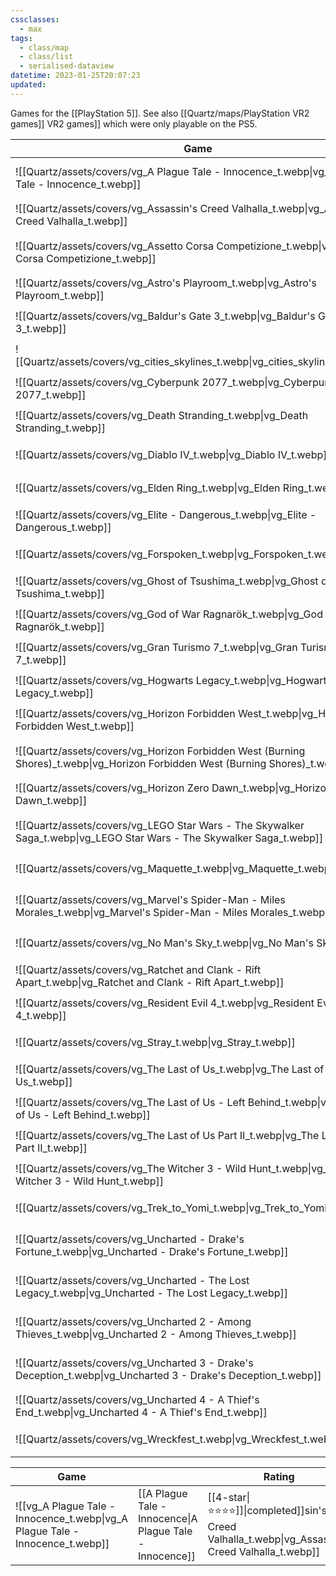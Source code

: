 ```yaml
---
cssclasses:
  - max
tags:
  - class/map
  - class/list
  - serialised-dataview
datetime: 2023-01-25T20:07:23
updated: 
---
```

Games for the [[PlayStation 5]]. See also [[Quartz/maps/PlayStation VR2 games]] VR2 games]] which were only playable on the PS5.

<!-- QueryToSerialize: table without id embed(link(thumbnail)) as "Game", file.link as "", rating as Rating, link(split( filter(file.tags, (t) => startswith(t, "#status") )[0], "/" )[1]) as Status from #class/video-game where contains(platform, [[PlayStation 5]]) sort file.name -->
<!-- SerializedQuery: table without id embed(link(thumbnail)) as "Game", file.link as "", rating as Rating, link(split( filter(file.tags, (t) => startswith(t, "#status") )[0], "/" )[1]) as Status from #class/video-game where contains(platform, [[PlayStation 5]]) sort file.name -->

| Game                                                                                                                           |                                                                                                      | Rating                                 | Status                                   |
| ------------------------------------------------------------------------------------------------------------------------------ | ---------------------------------------------------------------------------------------------------- | -------------------------------------- | ---------------------------------------- |
| ![[Quartz/assets/covers/vg_A Plague Tale - Innocence_t.webp\|vg_A Plague Tale - Innocence_t.webp]]                             | [[Quartz/notes/A Plague Tale - Innocence.md\|A Plague Tale - Innocence]]                             | [[Quartz/notes/4-star.md\|⭐️⭐️⭐️⭐️]]   | [[Quartz/notes/completed.md\|completed]] |
| ![[Quartz/assets/covers/vg_Assassin's Creed Valhalla_t.webp\|vg_Assassin's Creed Valhalla_t.webp]]                             | [[Quartz/notes/Assassin's Creed Valhalla.md\|Assassin's Creed Valhalla]]                             | [[Quartz/notes/4-star.md\|⭐️⭐️⭐️⭐️]]   | [[Quartz/notes/completed.md\|completed]] |
| ![[Quartz/assets/covers/vg_Assetto Corsa Competizione_t.webp\|vg_Assetto Corsa Competizione_t.webp]]                           | [[Quartz/notes/Assetto Corsa Competizione.md\|Assetto Corsa Competizione]]                           | [[Quartz/notes/4-star.md\|⭐️⭐️⭐️⭐️]]   | [[Quartz/notes/ongoing.md\|ongoing]]     |
| ![[Quartz/assets/covers/vg_Astro's Playroom_t.webp\|vg_Astro's Playroom_t.webp]]                                               | [[Quartz/notes/Astro's Playroom.md\|Astro's Playroom]]                                               | [[Quartz/notes/4-star.md\|⭐️⭐️⭐️⭐️]]   | [[Quartz/notes/completed.md\|completed]] |
| ![[Quartz/assets/covers/vg_Baldur's Gate 3_t.webp\|vg_Baldur's Gate 3_t.webp]]                                                 | [[Quartz/notes/Baldur's Gate 3.md\|Baldur's Gate 3]]                                                 | [[Quartz/notes/4-star.md\|⭐️⭐️⭐️⭐️]]   | [[Quartz/notes/ongoing.md\|ongoing]]     |
| ![[Quartz/assets/covers/vg_cities_skylines_t.webp\|vg_cities_skylines_t.webp]]                                                 | [[Quartz/notes/Cities Skylines.md\|Cities Skylines]]                                                 | [[Quartz/notes/4-star.md\|⭐️⭐️⭐️⭐️]]   | [[Quartz/notes/completed.md\|completed]] |
| ![[Quartz/assets/covers/vg_Cyberpunk 2077_t.webp\|vg_Cyberpunk 2077_t.webp]]                                                   | [[Quartz/notes/Cyberpunk 2077.md\|Cyberpunk 2077]]                                                   | [[Quartz/notes/3-star.md\|⭐️⭐️⭐️]]     | [[Quartz/notes/dropped.md\|dropped]]     |
| ![[Quartz/assets/covers/vg_Death Stranding_t.webp\|vg_Death Stranding_t.webp]]                                                 | [[Quartz/notes/Death Stranding.md\|Death Stranding]]                                                 | [[Quartz/notes/3-star.md\|⭐️⭐️⭐️]]     | [[Quartz/notes/dropped.md\|dropped]]     |
| ![[Quartz/assets/covers/vg_Diablo IV_t.webp\|vg_Diablo IV_t.webp]]                                                             | [[Quartz/notes/Diablo IV.md\|Diablo IV]]                                                             | [[Quartz/notes/2-star.md\|⭐️⭐️]]       | [[Quartz/notes/dropped.md\|dropped]]     |
| ![[Quartz/assets/covers/vg_Elden Ring_t.webp\|vg_Elden Ring_t.webp]]                                                           | [[Quartz/notes/Elden Ring.md\|Elden Ring]]                                                           | [[Quartz/notes/4-star.md\|⭐️⭐️⭐️⭐️]]   | [[Quartz/notes/dropped.md\|dropped]]     |
| ![[Quartz/assets/covers/vg_Elite - Dangerous_t.webp\|vg_Elite - Dangerous_t.webp]]                                             | [[Quartz/notes/Elite - Dangerous.md\|Elite - Dangerous]]                                             | [[Quartz/notes/5-star.md\|⭐️⭐️⭐️⭐️⭐️]] | [[Quartz/notes/completed.md\|completed]] |
| ![[Quartz/assets/covers/vg_Forspoken_t.webp\|vg_Forspoken_t.webp]]                                                             | [[Quartz/notes/Forspoken.md\|Forspoken]]                                                             | [[Quartz/notes/4-star.md\|⭐️⭐️⭐️⭐️]]   | [[Quartz/notes/completed.md\|completed]] |
| ![[Quartz/assets/covers/vg_Ghost of Tsushima_t.webp\|vg_Ghost of Tsushima_t.webp]]                                             | [[Quartz/notes/Ghost of Tsushima.md\|Ghost of Tsushima]]                                             | [[Quartz/notes/4-star.md\|⭐️⭐️⭐️⭐️]]   | [[Quartz/notes/completed.md\|completed]] |
| ![[Quartz/assets/covers/vg_God of War Ragnarök_t.webp\|vg_God of War Ragnarök_t.webp]]                                         | [[Quartz/notes/God of War Ragnarök.md\|God of War Ragnarök]]                                         | [[Quartz/notes/4-star.md\|⭐️⭐️⭐️⭐️]]   | [[Quartz/notes/completed.md\|completed]] |
| ![[Quartz/assets/covers/vg_Gran Turismo 7_t.webp\|vg_Gran Turismo 7_t.webp]]                                                   | [[Quartz/notes/Gran Turismo 7.md\|Gran Turismo 7]]                                                   | [[Quartz/notes/4-star.md\|⭐️⭐️⭐️⭐️]]   | [[Quartz/notes/ongoing.md\|ongoing]]     |
| ![[Quartz/assets/covers/vg_Hogwarts Legacy_t.webp\|vg_Hogwarts Legacy_t.webp]]                                                 | [[Quartz/notes/Hogwarts Legacy.md\|Hogwarts Legacy]]                                                 | [[Quartz/notes/2-star.md\|⭐️⭐️]]       | [[Quartz/notes/dropped.md\|dropped]]     |
| ![[Quartz/assets/covers/vg_Horizon Forbidden West_t.webp\|vg_Horizon Forbidden West_t.webp]]                                   | [[Quartz/notes/Horizon Forbidden West.md\|Horizon Forbidden West]]                                   | [[Quartz/notes/4-star.md\|⭐️⭐️⭐️⭐️]]   | [[Quartz/notes/completed.md\|completed]] |
| ![[Quartz/assets/covers/vg_Horizon Forbidden West (Burning Shores)_t.webp\|vg_Horizon Forbidden West (Burning Shores)_t.webp]] | [[Quartz/notes/Horizon Forbidden West - Burning Shores.md\|Horizon Forbidden West - Burning Shores]] | [[Quartz/notes/3-star.md\|⭐️⭐️⭐️]]     | [[Quartz/notes/completed.md\|completed]] |
| ![[Quartz/assets/covers/vg_Horizon Zero Dawn_t.webp\|vg_Horizon Zero Dawn_t.webp]]                                             | [[Quartz/notes/Horizon Zero Dawn.md\|Horizon Zero Dawn]]                                             | [[Quartz/notes/5-star.md\|⭐️⭐️⭐️⭐️⭐️]] | [[Quartz/notes/completed.md\|completed]] |
| ![[Quartz/assets/covers/vg_LEGO Star Wars - The Skywalker Saga_t.webp\|vg_LEGO Star Wars - The Skywalker Saga_t.webp]]         | [[Atlas/Notes/LEGO Star Wars - The Skywalker Saga.md\|LEGO Star Wars - The Skywalker Saga]]          | [[Quartz/notes/3-star.md\|⭐️⭐️⭐️]]     | [[Quartz/notes/ongoing.md\|ongoing]]     |
| ![[Quartz/assets/covers/vg_Maquette_t.webp\|vg_Maquette_t.webp]]                                                               | [[Quartz/notes/Maquette.md\|Maquette]]                                                               | [[Quartz/notes/3-star.md\|⭐️⭐️⭐️]]     | [[Quartz/notes/dropped.md\|dropped]]     |
| ![[Quartz/assets/covers/vg_Marvel's Spider-Man - Miles Morales_t.webp\|vg_Marvel's Spider-Man - Miles Morales_t.webp]]         | [[Quartz/notes/Marvel's Spider-Man - Miles Morales.md\|Marvel's Spider-Man - Miles Morales]]         | [[Quartz/notes/3-star.md\|⭐️⭐️⭐️]]     | [[Quartz/notes/completed.md\|completed]] |
| ![[Quartz/assets/covers/vg_No Man's Sky_t.webp\|vg_No Man's Sky_t.webp]]                                                       | [[Quartz/notes/No Man's Sky.md\|No Man's Sky]]                                                       | [[Quartz/notes/4-star.md\|⭐️⭐️⭐️⭐️]]   | [[Quartz/notes/completed.md\|completed]] |
| ![[Quartz/assets/covers/vg_Ratchet and Clank - Rift Apart_t.webp\|vg_Ratchet and Clank - Rift Apart_t.webp]]                   | [[Quartz/notes/Ratchet and Clank - Rift Apart.md\|Ratchet and Clank - Rift Apart]]                   | [[Quartz/notes/4-star.md\|⭐️⭐️⭐️⭐️]]   | [[Quartz/notes/completed.md\|completed]] |
| ![[Quartz/assets/covers/vg_Resident Evil 4_t.webp\|vg_Resident Evil 4_t.webp]]                                                 | [[Quartz/notes/Resident Evil 4.md\|Resident Evil 4]]                                                 | [[Quartz/notes/3-star.md\|⭐️⭐️⭐️]]     | [[Quartz/notes/completed.md\|completed]] |
| ![[Quartz/assets/covers/vg_Stray_t.webp\|vg_Stray_t.webp]]                                                                     | [[Quartz/notes/Stray.md\|Stray]]                                                                     | [[Quartz/notes/4-star.md\|⭐️⭐️⭐️⭐️]]   | [[Quartz/notes/completed.md\|completed]] |
| ![[Quartz/assets/covers/vg_The Last of Us_t.webp\|vg_The Last of Us_t.webp]]                                                   | [[Quartz/notes/The Last of Us.md\|The Last of Us]]                                                   | [[Quartz/notes/5-star.md\|⭐️⭐️⭐️⭐️⭐️]] | [[Quartz/notes/completed.md\|completed]] |
| ![[Quartz/assets/covers/vg_The Last of Us - Left Behind_t.webp\|vg_The Last of Us - Left Behind_t.webp]]                       | [[Quartz/notes/The Last of Us - Left Behind.md\|The Last of Us - Left Behind]]                       | [[Quartz/notes/4-star.md\|⭐️⭐️⭐️⭐️]]   | [[Quartz/notes/completed.md\|completed]] |
| ![[Quartz/assets/covers/vg_The Last of Us Part II_t.webp\|vg_The Last of Us Part II_t.webp]]                                   | [[Quartz/notes/The Last of Us Part II.md\|The Last of Us Part II]]                                   | [[Quartz/notes/4-star.md\|⭐️⭐️⭐️⭐️]]   | [[Quartz/notes/completed.md\|completed]] |
| ![[Quartz/assets/covers/vg_The Witcher 3 - Wild Hunt_t.webp\|vg_The Witcher 3 - Wild Hunt_t.webp]]                             | [[Quartz/notes/The Witcher 3 - Wild Hunt.md\|The Witcher 3 - Wild Hunt]]                             | [[Quartz/notes/4-star.md\|⭐️⭐️⭐️⭐️]]   | [[Quartz/notes/completed.md\|completed]] |
| ![[Quartz/assets/covers/vg_Trek_to_Yomi_t.webp\|vg_Trek_to_Yomi_t.webp]]                                                       | [[Quartz/notes/Trek to Yomi.md\|Trek to Yomi]]                                                       | [[Quartz/notes/3-star.md\|⭐️⭐️⭐️]]     | [[Quartz/notes/completed.md\|completed]] |
| ![[Quartz/assets/covers/vg_Uncharted - Drake's Fortune_t.webp\|vg_Uncharted - Drake's Fortune_t.webp]]                         | [[Quartz/notes/Uncharted - Drake's Fortune.md\|Uncharted - Drake's Fortune]]                         | [[Quartz/notes/4-star.md\|⭐️⭐️⭐️⭐️]]   | [[Quartz/notes/completed.md\|completed]] |
| ![[Quartz/assets/covers/vg_Uncharted - The Lost Legacy_t.webp\|vg_Uncharted - The Lost Legacy_t.webp]]                         | [[Quartz/notes/Uncharted - The Lost Legacy.md\|Uncharted - The Lost Legacy]]                         | [[Quartz/notes/4-star.md\|⭐️⭐️⭐️⭐️]]   | [[Quartz/notes/completed.md\|completed]] |
| ![[Quartz/assets/covers/vg_Uncharted 2 - Among Thieves_t.webp\|vg_Uncharted 2 - Among Thieves_t.webp]]                         | [[Quartz/notes/Uncharted 2 - Among Thieves.md\|Uncharted 2 - Among Thieves]]                         | [[Quartz/notes/4-star.md\|⭐️⭐️⭐️⭐️]]   | [[Quartz/notes/completed.md\|completed]] |
| ![[Quartz/assets/covers/vg_Uncharted 3 - Drake's Deception_t.webp\|vg_Uncharted 3 - Drake's Deception_t.webp]]                 | [[Quartz/notes/Uncharted 3 - Drake's Deception.md\|Uncharted 3 - Drake's Deception]]                 | [[Quartz/notes/4-star.md\|⭐️⭐️⭐️⭐️]]   | [[Quartz/notes/completed.md\|completed]] |
| ![[Quartz/assets/covers/vg_Uncharted 4 - A Thief's End_t.webp\|vg_Uncharted 4 - A Thief's End_t.webp]]                         | [[Quartz/notes/Uncharted 4 - A Thief's End.md\|Uncharted 4 - A Thief's End]]                         | [[Quartz/notes/4-star.md\|⭐️⭐️⭐️⭐️]]   | [[Quartz/notes/completed.md\|completed]] |
| ![[Quartz/assets/covers/vg_Wreckfest_t.webp\|vg_Wreckfest_t.webp]]                                                             | [[Quartz/notes/Wreckfest.md\|Wreckfest]]                                                             | [[Quartz/notes/3-star.md\|⭐️⭐️⭐️]]     | [[Quartz/notes/completed.md\|completed]] |
<!-- SerializedQuery END -->
<!-- SerializedQuery: table without id embed(link(thumbnail)) as "Game", file.link as "", rating as Rating, link(split( filter(file.tags, (t) => startswith(t, "#status") )[0], "/" )[1]) as Status from #class/video-game where contains(platform, [[PlayStation 5]]) sort file.name -->

| Game                                                                                                                           |                                                                                                      | Rating                                 | Status                                   |
| ------------------------------------------------------------------------------------------------------------------------------ | ---------------------------------------------------------------------------------------------------- | -------------------------------------- | ---------------------------------------- |
| ![[vg_A Plague Tale - Innocence_t.webp\|vg_A Plague Tale - Innocence_t.webp]]        | [[A Plague Tale - Innocence\|A Plague Tale - Innocence]]             | [[4-star\|⭐️⭐️⭐️⭐️]]\|completed]]sin's Creed Valhalla_t.webp\|vg_Assassin's Creed Valhalla_t.webp]]        | [[Assassin's Creed Valhalla\|Assassin's Creed Valhalla]]             | [[4-star\|⭐️⭐️⭐️⭐️]]\|completed]]to Corsa Competizione_t.webp\|vg_Assetto Corsa Competizione_t.webp]]      | [[Assetto Corsa Competizione\|Assetto Corsa Competizione]]           | [[4-star\|⭐️⭐️⭐️⭐️]]ongoing]]stro's Playroom_t.webp\|vg_Astro's Playroom_t.webp]]                          | [[Astro's Playroom\|Astro's Playroom]]                               | [[4-star\|⭐️⭐️⭐️⭐️]]\|completed]]r's Gate 3_t.webp\|vg_Baldur's Gate 3_t.webp]]                            | [[Baldur's Gate 3\|Baldur's Gate 3]]                                 | [[4-star\|⭐️⭐️⭐️⭐️]]ongoing]]ities_skylines_t.webp\|vg_cities_skylines_t.webp]]                            | [[Cities Skylines\|Cities Skylines]]                                 | [[4-star\|⭐️⭐️⭐️⭐️]]\|completed]]punk 2077_t.webp\|vg_Cyberpunk 2077_t.webp]]                              | [[Cyberpunk 2077\|Cyberpunk 2077]]                                   | [[3-star\|⭐️⭐️⭐️]]\|dropped]]eath Stranding_t.webp\|vg_Death Stranding_t.webp]]                            | [[Death Stranding\|Death Stranding]]                                 | [[3-star\|⭐️⭐️⭐️]]\|dropped]]iablo IV_t.webp\|vg_Diablo IV_t.webp]]                                        | [[Diablo IV\|Diablo IV]]                                             | [[2-star\|⭐️⭐️]]ed\|dropped]]lden Ring_t.webp\|vg_Elden Ring_t.webp]]                                      | [[Elden Ring\|Elden Ring]]                                           | [[4-star\|⭐️⭐️⭐️⭐️]]dropped]]lite - Dangerous_t.webp\|vg_Elite - Dangerous_t.webp]]                        | [[Elite - Dangerous\|Elite - Dangerous]]                             | [[5-star\|⭐️⭐️⭐️⭐️⭐️]]completed]]oken_t.webp\|vg_Forspoken_t.webp]]                                        | [[Forspoken\|Forspoken]]                                             | [[4-star\|⭐️⭐️⭐️⭐️]]\|completed]] of Tsushima_t.webp\|vg_Ghost of Tsushima_t.webp]]                        | [[Ghost of Tsushima\|Ghost of Tsushima]]                             | [[4-star\|⭐️⭐️⭐️⭐️]]\|completed]]f War Ragnarök_t.webp\|vg_God of War Ragnarök_t.webp]]                    | [[God of War Ragnarök\|God of War Ragnarök]]                         | [[4-star\|⭐️⭐️⭐️⭐️]]\|completed]]Turismo 7_t.webp\|vg_Gran Turismo 7_t.webp]]                              | [[Gran Turismo 7\|Gran Turismo 7]]                                   | [[4-star\|⭐️⭐️⭐️⭐️]]ongoing]]ogwarts Legacy_t.webp\|vg_Hogwarts Legacy_t.webp]]                            | [[Hogwarts Legacy\|Hogwarts Legacy]]                                 | [[2-star\|⭐️⭐️]]ed\|dropped]]orizon Forbidden West_t.webp\|vg_Horizon Forbidden West_t.webp]]              | [[Horizon Forbidden West\|Horizon Forbidden West]]                   | [[4-star\|⭐️⭐️⭐️⭐️]]\|completed]]on Forbidden West (Burning Shores)_t.webp\|vg_Horizon Forbidden West (Burning Shores)_t.webp]]n West - Burning Shores\|Horizon Forbidden West - Burning Shores]]️⭐️]]ed\|completed]]on Zero Dawn_t.webp\|vg_Horizon Zero Dawn_t.webp]]                        | [[Horizon Zero Dawn\|Horizon Zero Dawn]]                             | [[5-star\|⭐️⭐️⭐️⭐️⭐️]]completed]]Star Wars - The Skywalker Saga_t.webp\|vg_LEGO Star Wars - The Skywalker Saga_t.webp]]tes/LEGO Star Wars - The Skywalker Saga.md\|LEGO Star Wars - The Skywalker Saga]]          | [[3-star\|⭐️⭐️⭐️]]\|ongoing]]aquette_t.webp\|vg_Maquette_t.webp]]                                          | [[Maquette\|Maquette]]                                               | [[3-star\|⭐️⭐️⭐️]]\|dropped]]arvel's Spider-Man - Miles Morales_t.webp\|vg_Marvel's Spider-Man - Miles Morales_t.webp]] Spider-Man - Miles Morales\|Marvel's Spider-Man - Miles Morales]]tar\|⭐️⭐️⭐️]]ed\|completed]]n's Sky_t.webp\|vg_No Man's Sky_t.webp]]                                  | [[No Man's Sky\|No Man's Sky]]                                       | [[4-star\|⭐️⭐️⭐️⭐️]]\|completed]]et and Clank - Rift Apart_t.webp\|vg_Ratchet and Clank - Rift Apart_t.webp]][[Ratchet and Clank - Rift Apart\|Ratchet and Clank - Rift Apart]]   | [[4-star\|⭐️⭐️⭐️⭐️]]\|completed]]ent Evil 4_t.webp\|vg_Resident Evil 4_t.webp]]                            | [[Resident Evil 4\|Resident Evil 4]]                                 | [[3-star\|⭐️⭐️⭐️]]ed\|completed]]_t.webp\|vg_Stray_t.webp]]                                                | [[Stray\|Stray]]                                                     | [[4-star\|⭐️⭐️⭐️⭐️]]\|completed]]ast of Us_t.webp\|vg_The Last of Us_t.webp]]                              | [[The Last of Us\|The Last of Us]]                                   | [[5-star\|⭐️⭐️⭐️⭐️⭐️]]completed]]ast of Us - Left Behind_t.webp\|vg_The Last of Us - Left Behind_t.webp]]  | [[The Last of Us - Left Behind\|The Last of Us - Left Behind]]       | [[4-star\|⭐️⭐️⭐️⭐️]]\|completed]]ast of Us Part II_t.webp\|vg_The Last of Us Part II_t.webp]]              | [[The Last of Us Part II\|The Last of Us Part II]]                   | [[4-star\|⭐️⭐️⭐️⭐️]]\|completed]]itcher 3 - Wild Hunt_t.webp\|vg_The Witcher 3 - Wild Hunt_t.webp]]        | [[The Witcher 3 - Wild Hunt\|The Witcher 3 - Wild Hunt]]             | [[4-star\|⭐️⭐️⭐️⭐️]]\|completed]]to_Yomi_t.webp\|vg_Trek_to_Yomi_t.webp]]                                  | [[Trek to Yomi\|Trek to Yomi]]                                       | [[3-star\|⭐️⭐️⭐️]]ed\|completed]]rted - Drake's Fortune_t.webp\|vg_Uncharted - Drake's Fortune_t.webp]]    | [[Uncharted - Drake's Fortune\|Uncharted - Drake's Fortune]]         | [[4-star\|⭐️⭐️⭐️⭐️]]\|completed]]rted - The Lost Legacy_t.webp\|vg_Uncharted - The Lost Legacy_t.webp]]    | [[Uncharted - The Lost Legacy\|Uncharted - The Lost Legacy]]         | [[4-star\|⭐️⭐️⭐️⭐️]]\|completed]]rted 2 - Among Thieves_t.webp\|vg_Uncharted 2 - Among Thieves_t.webp]]    | [[Uncharted 2 - Among Thieves\|Uncharted 2 - Among Thieves]]         | [[4-star\|⭐️⭐️⭐️⭐️]]\|completed]]rted 3 - Drake's Deception_t.webp\|vg_Uncharted 3 - Drake's Deception_t.webp]]Uncharted 3 - Drake's Deception\|Uncharted 3 - Drake's Deception]] | [[4-star\|⭐️⭐️⭐️⭐️]]\|completed]]rted 4 - A Thief's End_t.webp\|vg_Uncharted 4 - A Thief's End_t.webp]]    | [[Uncharted 4 - A Thief's End\|Uncharted 4 - A Thief's End]]         | [[4-star\|⭐️⭐️⭐️⭐️]]\|completed]]fest_t.webp\|vg_Wreckfest_t.webp]]                                        | [[Wreckfest\|Wreckfest]]                                             | [[3-star\|⭐️⭐️⭐️]]ed\|completed]]edQuery END -->
